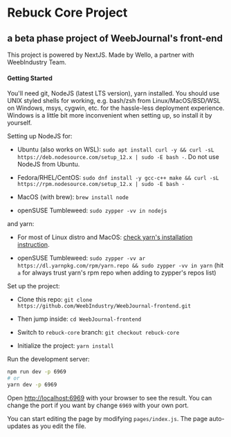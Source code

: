 # Rebuck Core Project

## a beta phase project of WeebJournal's front-end

This project is powered by NextJS. Made by Wello, a partner with WeebIndustry Team.

#### Getting Started

You'll need git, NodeJS (latest LTS version), yarn installed. You should use UNIX styled shells for working, e.g. bash/zsh from Linux/MacOS/BSD/WSL on Windows, msys, cygwin, etc. for the hassle-less deployment experience. Windows is a little bit more inconvenient when setting up, so install it by yourself.

Setting up NodeJS for: 

* Ubuntu (also works on WSL): `sudo apt install curl -y && curl -sL https://deb.nodesource.com/setup_12.x | sudo -E bash -`. Do not use NodeJS from Ubuntu.

* Fedora/RHEL/CentOS: `sudo dnf install -y gcc-c++ make && curl -sL https://rpm.nodesource.com/setup_12.x | sudo -E bash -`

* MacOS (with brew): `brew install node`

* openSUSE Tumbleweed: `sudo zypper -vv in nodejs`

and yarn:

* For most of Linux distro and MacOS: [check yarn's installation instruction](https://classic.yarnpkg.com/en/docs/install).

* openSUSE Tumbleweed: `sudo zypper -vv ar https://dl.yarnpkg.com/rpm/yarn.repo && sudo zypper -vv in yarn` (hit `a` for always trust yarn's rpm repo when adding to zypper's repos list)

Set up the project:

* Clone this repo:  `git clone https://github.com/WeebIndustry/WeebJournal-frontend.git`

* Then jump inside: `cd WeebJournal-frontend`

* Switch to `rebuck-core` branch: `git checkout rebuck-core`

* Initialize the project: `yarn install`

Run the development server:

```bash
npm run dev -p 6969
# or
yarn dev -p 6969
```

Open [http://localhost:6969](http://localhost:6969) with your browser to see the result. You can change the port if you want by change `6969` with your own port.

You can start editing the page by modifying `pages/index.js`. The page auto-updates as you edit the file.
